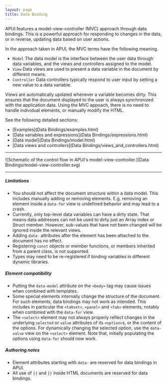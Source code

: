 ```yaml
---
layout: page
title: Data Binding
---
```








APUI features a model-view-controller (MVC) approach through data bindings. This is a powerful approach for responding to changes in the data, or in reverse, updating data based on user actions.

In the approach taken in APUI, the MVC terms have the following meaning.

- `Model`  The data model is the interface between the user data through data variables, and the views and controllers assigned to the model.
- `View`  Data views are used to present a data variable in the document by different means.
- `Controller` Data controllers typically respond to user input by setting a new value to a data variable.

Views are automatically updated whenever a variable becomes dirty. This ensures that the document displayed to the user is always synchronized with the application data. Using the MVC appoach, there is no need to handle individual elements, or manually modify the HTML.

See the following detailed sections:

- [Examples](Data Bindings/examples.html)
- [Data variables and expressions](Data Bindings/expressions.html)
- [Data model](Data Bindings/model.html)
- [Data views and controllers](Data Bindings/views_and_controllers.html)

---

![Schematic of the control flow in APUI's model-view-controller.](Data Bindings/model-view-controller.svg)

---

##### Limitations

- You should not affect the document structure within a data model. This includes manually adding or removing elements. E.g. removing an element inside a `data-for` view is undefined behavior and may lead to a crash.
- Currently, only top-level data variables can have a dirty state. That means data addresses can not be used to dirty just an Array index or Struct member. However, sub-values that have not been changed will be ignored inside the relevant views.
- Adding `data-` attributes after the element has been attached to the document has no effect.
- Registering `const` objects or member functions, or members inherited from a parent class, is not supported.
- Types may need to be re-registered if binding variables in different dynamic libraries.

##### Element compatibility

- Putting the `data-model` attribute on the `<body>` tag may cause issues when combined with templates.
- Some special elements internally change the structure of the document. For such elements, data bindings may not work as intended. This includes in particular the `<tabset>`, `<panel>` and `<tab>` elements, notably when combined with the `data-for` view.
- The `<select>` element may not always properly reflect changes in the underlying `selected` or `value` attributes of its `<option>`s, or the content of the options. For dynamically changing the selected option, use the `data-value` view on the `<select>` element. Note that, initially populating the options using `data-for` should now work.

##### Authoring notes

- Element attributes starting with `data-` are reserved for data bindings in APUI.
- All use of `{{` and `}}` inside HTML documents are reserved for data bindings.

